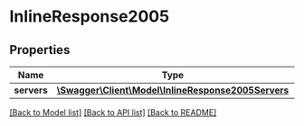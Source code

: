 # InlineResponse2005

## Properties
Name | Type | Description | Notes
------------ | ------------- | ------------- | -------------
**servers** | [**\Swagger\Client\Model\InlineResponse2005Servers**](InlineResponse2005Servers.md) |  | [optional] 

[[Back to Model list]](../README.md#documentation-for-models) [[Back to API list]](../README.md#documentation-for-api-endpoints) [[Back to README]](../README.md)


